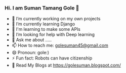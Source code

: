 ### Hi. I am Suman Tamang Gole 👋

- 🔭 I’m currently working on my own projects
- 🌱 I’m currently learning Django
- 🤔 I'm learning to make some APIs
- 🤖 I’m looking for help with Deep learning
- 💬 Ask me about .....
- 📫 How to reach me: golesuman45@gmail.com
- 😄 Pronoun: gole:)
- ⚡ Fun fact: Robots can have citizenship
- 📖 Read My Blogs at https://golesuman.blogspot.com/




